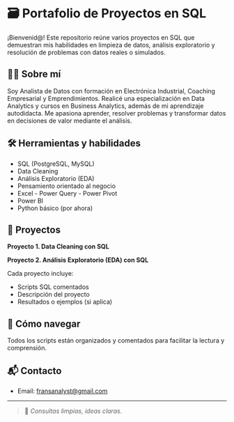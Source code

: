 # 🗃️ Portafolio de Proyectos en SQL

¡Bienvenid@! Este repositorio reúne varios proyectos en SQL que demuestran mis habilidades en limpieza de datos, análisis exploratorio y resolución de problemas con datos reales o simulados.

## 👩‍💻 Sobre mí

Soy Analista de Datos con formación en Electrónica Industrial, Coaching Empresarial y Emprendimientos. Realicé una especialización en Data Analytics y cursos en Business Analytics, además de mi aprendizaje autodidacta. Me apasiona aprender, resolver problemas y transformar datos en decisiones de valor mediante el análisis.

## 🛠️ Herramientas y habilidades

- SQL (PostgreSQL, MySQL)
- Data Cleaning
- Análisis Exploratorio (EDA)
- Pensamiento orientado al negocio
- Excel - Power Query - Power Pivot
- Power BI
- Python básico (por ahora)

## 📁 Proyectos

 **Proyecto 1. Data Cleaning con SQL**
 
 **Proyecto 2. Análisis Exploratorio (EDA) con SQL**

Cada proyecto incluye:

- Scripts SQL comentados
- Descripción del proyecto
- Resultados o ejemplos (si aplica)

## 📌 Cómo navegar

Todos los scripts están organizados y comentados para facilitar la lectura y comprensión.

## 📬 Contacto

- Email: fransanalyst@gmail.com

---
> 🧠 *Consultas limpias, ideas claras.*
